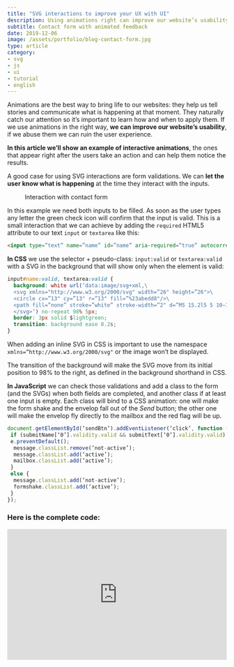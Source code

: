 ```yaml
---
title: "SVG interactions to improve your UX with UI"
description: Using animations right can improve our website’s usability while abusing them can ruin the whole experience. Here's an example of effective animations.
subtitle: Contact form with animated feedback
date: 2019-12-06
image: /assets/portfolio/blog-contact-form.jpg
type: article
category: 
- svg 
- js
- ui
- tutorial
- english
---
```


Animations are the best way to bring life to our websites: they help us tell stories and communicate what is happening at that moment. They naturally catch our attention so it’s important to learn how and when to apply them. If we use animations in the right way, **we can improve our website’s usability**, if we abuse them we can ruin the user experience.

**In this article we’ll show an example of interactive animations**, the ones that appear right after the users take an action and can help them notice the results.

A good case for using SVG interactions are form validations. We can **let the user know what is happening** at the time they interact with the inputs.

<figure>
  <img src="/portfolio/portfoliofolio-contact-form-01.gif" loading="lazy" alt="">
  <figcaption>Interaction with contact form</figcaption>
</figure>

In this example we need both inputs to be filled. As soon as the user types any letter the green check icon will confirm that the input is valid. This is a small interaction that we can achieve by adding the `required` HTML5 attribute to our text `input` or `textarea` like this:

```html
<input type=”text” name=”name” id=”name” aria-required=”true” autocorrect=”off” required>
```

**In CSS** we use the selector + pseudo-class: `input:valid` or `textarea:valid` with a SVG in the background that will show only when the element is valid:

```css
input#name:valid, textarea:valid {
  background: white url(‘data:image/svg+xml,\
  <svg xmlns="http://www.w3.org/2000/svg" width=”26" height=”26">\
  <circle cx=”13" cy=”13" r=”13" fill=”%23abedd8"/>\
  <path fill=”none” stroke=”white” stroke-width=”2" d=”M5 15.2l5 5 10–12"/>\
  </svg>’) no-repeat 98% 5px;
  border: 3px solid $lightgreen;
  transition: background ease 0.2s;
}
```

When adding an inline SVG in CSS is important to use the namespace `xmlns=”http://www.w3.org/2000/svg"` or the image won’t be displayed.

The transition of the background will make the SVG move from its initial position to 98% to the right, as defined in the background shorthand in CSS.

**In JavaScript** we can check those validations and add a class to the form (and the SVGs) when both fields are completed, and another class if at least one input is empty. Each class will bind to a CSS animation: one will make the form shake and the envelop fall out of the *Send* button; the other one will make the envelop fly directly to the mailbox and the red flag will be up.

```javascript
document.getElementById(‘sendBtn’).addEventListener(‘click’, function (e) { 
 if (submitName[‘0’].validity.valid && submitText[‘0’].validity.valid) {
 e.preventDefault();
  message.classList.remove(‘not-active’);
  message.classList.add(‘active’);
  mailbox.classList.add(‘active’);
 }
 else {
  message.classList.add(‘not-active’);
  formshake.classList.add(‘active’);
 }
});
```

### Here is the complete code:

<iframe width="100%" height="300" scrolling="no" title="Contact form with feedback animation" src="https://codepen.io/marianab/embed/xywxNg?height=265&theme-id=default&default-tab=css,result" frameborder="no" allowtransparency="true" allowfullscreen="true">
  See the Pen <a href='https://codepen.io/marianab/pen/xywxNg'>Contact form with feedback animation</a> by Mariana
  (<a href='https://codepen.io/marianab'>@marianab</a>) on <a href='https://codepen.io'>CodePen</a>.
</iframe>